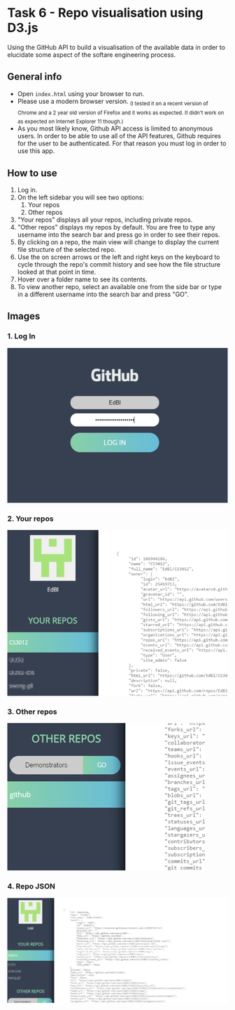 # Task 6 - Repo visualisation using D3.js
Using the GitHub API to build a visualisation of the available data in order to elucidate some aspect of the softare engineering process.


## General info
- Open `index.html` using your browser to run.
- Please use a modern browser version. <sub>(I tested it on a recent version of Chrome and a 2 year old version of Firefox and it works as expected. It didn't work on as expected on Internet Explorer 11 though.)</sub>
- As you most likely know, Github API access is limited to anonymous users. In order to be able to use all of the API features, Github requires for the user to be authenticated. For that reason you must log
  in order to use this app.

## How to use
1. Log in.
1. On the left sidebar you will see two options:
    1. Your repos
    1. Other repos
1. "Your repos" displays all your repos, including private repos.
1. "Other repos" displays my repos by default. You are free to type any username into the search bar and press go in order to see their repos.
1. By clicking on a repo, the main view will change to display the current file structure of the selected repo.
1. Use the on screen arrows or the left and right keys on the keyboard to cycle through the repo's commit history and see how the file structure looked at that point in time.
1. Hover over a folder name to see its contents.
1. To view another repo, select an available one from the side bar or type in a different username into the search bar and press "GO".


## Images
### 1. Log In
![Log in](images/P1.png?raw=true)

### 2. Your repos
![Your repos](images/P2.png?raw=true)

### 3. Other repos
![Other repos](images/P3.png?raw=true)

### 4. Repo JSON
![Repo JSON](images/P4.png?raw=true)




